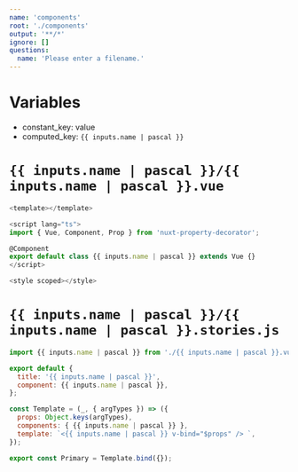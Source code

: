 ```yaml
---
name: 'components'
root: './components'
output: '**/*'
ignore: []
questions:
  name: 'Please enter a filename.'
---
```


# Variables

- constant_key: value
- computed_key: `{{ inputs.name | pascal }}`

# `{{ inputs.name | pascal }}/{{ inputs.name | pascal }}.vue`

```typescript
<template></template>

<script lang="ts">
import { Vue, Component, Prop } from 'nuxt-property-decorator';

@Component
export default class {{ inputs.name | pascal }} extends Vue {}
</script>

<style scoped></style>

```

# `{{ inputs.name | pascal }}/{{ inputs.name | pascal }}.stories.js`

```javascript
import {{ inputs.name | pascal }} from './{{ inputs.name | pascal }}.vue';

export default {
  title: '{{ inputs.name | pascal }}',
  component: {{ inputs.name | pascal }},
};

const Template = (_, { argTypes }) => ({
  props: Object.keys(argTypes),
  components: { {{ inputs.name | pascal }} },
  template: `<{{ inputs.name | pascal }} v-bind="$props" /> `,
});

export const Primary = Template.bind({});

```
